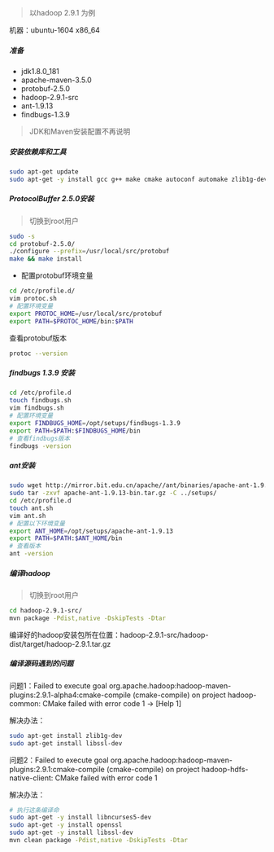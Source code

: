 > 以hadoop 2.9.1 为例

机器：ubuntu-1604 x86_64

##### 准备
- jdk1.8.0_181
- apache-maven-3.5.0
- protobuf-2.5.0
- hadoop-2.9.1-src
- ant-1.9.13
- findbugs-1.3.9

> JDK和Maven安装配置不再说明

##### 安装依赖库和工具
```sh
sudo apt-get update
sudo apt-get -y install gcc g++ make cmake autoconf automake zlib1g-dev libtool protobuf-compiler libncurses5-dev openssl libssl-dev pkg-config
```
##### ProtocolBuffer 2.5.0安装
> 切换到root用户

```sh
sudo -s
cd protobuf-2.5.0/
./configure --prefix=/usr/local/src/protobuf
make && make install
```
- 配置protobuf环境变量

```sh
cd /etc/profile.d/
vim protoc.sh
# 配置环境变量
export PROTOC_HOME=/usr/local/src/protobuf
export PATH=$PROTOC_HOME/bin:$PATH
```
查看protobuf版本
```sh
protoc --version
```
##### findbugs 1.3.9 安装
```sh
cd /etc/profile.d
touch findbugs.sh
vim findbugs.sh
# 配置环境变量
export FINDBUGS_HOME=/opt/setups/findbugs-1.3.9
export PATH=$PATH:$FINDBUGS_HOME/bin
# 查看findbugs版本
findbugs -version
```
##### ant安装
```sh
sudo wget http://mirror.bit.edu.cn/apache//ant/binaries/apache-ant-1.9.13-bin.tar.gz
sudo tar -zxvf apache-ant-1.9.13-bin.tar.gz -C ../setups/
cd /etc/profile.d
touch ant.sh
vim ant.sh
# 配置以下环境变量
export ANT_HOME=/opt/setups/apache-ant-1.9.13
export PATH=$PATH:$ANT_HOME/bin
# 查看版本
ant -version
```

##### 编译hadoop
> 切换到root用户

```sh
cd hadoop-2.9.1-src/
mvn package -Pdist,native -DskipTests -Dtar
```
编译好的hadoop安装包所在位置：hadoop-2.9.1-src/hadoop-dist/target/hadoop-2.9.1.tar.gz
##### 编译源码遇到的问题

问题1：Failed to execute goal org.apache.hadoop:hadoop-maven-plugins:2.9.1-alpha4:cmake-compile (cmake-compile) on project hadoop-common: CMake failed with error code 1 -> [Help 1]

解决办法：
```sh
sudo apt-get install zlib1g-dev
sudo apt-get install libssl-dev
```
问题2：Failed to execute goal org.apache.hadoop:hadoop-maven-plugins:2.9.1:cmake-compile (cmake-compile) on project hadoop-hdfs-native-client: CMake failed with error code 1

解决办法：
```sh
# 执行这条编译命
sudo apt-get -y install libncurses5-dev
sudo apt-get -y install openssl
sudo apt-get -y install libssl-dev
mvn clean package -Pdist,native -DskipTests -Dtar
```
